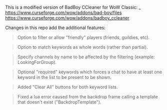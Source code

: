 This is a modified version of BadBoy CCleaner for WoW Classic: _
https://www.curseforge.com/wow/addons/bad-boy/files
https://www.curseforge.com/wow/addons/badboy_ccleaner


Changes in this repo add the additional features:
> Option to filter or allow "friendly" players (friends, guildies, etc).

> Option to match keywords as whole words (rather than partial).

> Specify channels by name to be affected by the filtering (example: LookingForGroup).

> Optional "required" keywords which forces a chat to have at least one keyword in the list to be present to be shown.

> Added "Clear All" buttons for both keyword lists.

> Fixed a lua error caused from the backdrop frame calling a template that doesn't exist ("BackdropTemplate").
